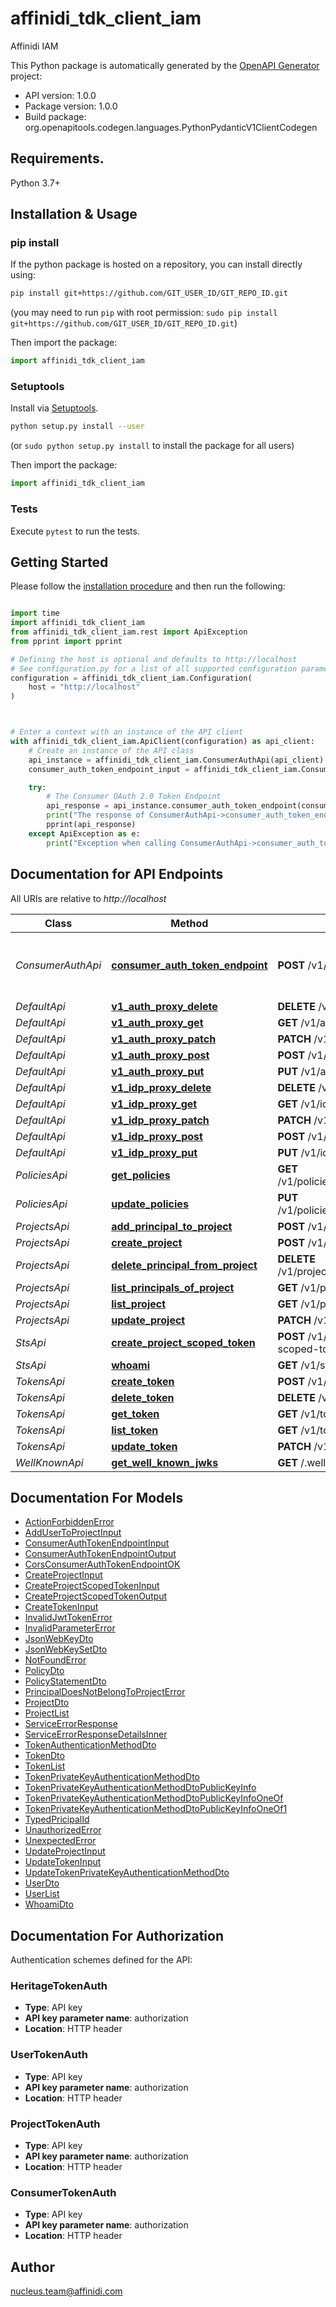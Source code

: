 # affinidi_tdk_client_iam

Affinidi IAM

This Python package is automatically generated by the [OpenAPI Generator](https://openapi-generator.tech) project:

- API version: 1.0.0
- Package version: 1.0.0
- Build package: org.openapitools.codegen.languages.PythonPydanticV1ClientCodegen

## Requirements.

Python 3.7+

## Installation & Usage

### pip install

If the python package is hosted on a repository, you can install directly using:

```sh
pip install git+https://github.com/GIT_USER_ID/GIT_REPO_ID.git
```

(you may need to run `pip` with root permission: `sudo pip install git+https://github.com/GIT_USER_ID/GIT_REPO_ID.git`)

Then import the package:

```python
import affinidi_tdk_client_iam
```

### Setuptools

Install via [Setuptools](http://pypi.python.org/pypi/setuptools).

```sh
python setup.py install --user
```

(or `sudo python setup.py install` to install the package for all users)

Then import the package:

```python
import affinidi_tdk_client_iam
```

### Tests

Execute `pytest` to run the tests.

## Getting Started

Please follow the [installation procedure](#installation--usage) and then run the following:

```python

import time
import affinidi_tdk_client_iam
from affinidi_tdk_client_iam.rest import ApiException
from pprint import pprint

# Defining the host is optional and defaults to http://localhost
# See configuration.py for a list of all supported configuration parameters.
configuration = affinidi_tdk_client_iam.Configuration(
    host = "http://localhost"
)



# Enter a context with an instance of the API client
with affinidi_tdk_client_iam.ApiClient(configuration) as api_client:
    # Create an instance of the API class
    api_instance = affinidi_tdk_client_iam.ConsumerAuthApi(api_client)
    consumer_auth_token_endpoint_input = affinidi_tdk_client_iam.ConsumerAuthTokenEndpointInput() # ConsumerAuthTokenEndpointInput | ConsumerAuthTokenEndpoint

    try:
        # The Consumer OAuth 2.0 Token Endpoint
        api_response = api_instance.consumer_auth_token_endpoint(consumer_auth_token_endpoint_input)
        print("The response of ConsumerAuthApi->consumer_auth_token_endpoint:\n")
        pprint(api_response)
    except ApiException as e:
        print("Exception when calling ConsumerAuthApi->consumer_auth_token_endpoint: %s\n" % e)

```

## Documentation for API Endpoints

All URIs are relative to _http://localhost_

| Class             | Method                                                                                   | HTTP request                                     | Description                           |
| ----------------- | ---------------------------------------------------------------------------------------- | ------------------------------------------------ | ------------------------------------- |
| _ConsumerAuthApi_ | [**consumer_auth_token_endpoint**](docs/ConsumerAuthApi.md#consumer_auth_token_endpoint) | **POST** /v1/consumer/oauth2/token               | The Consumer OAuth 2.0 Token Endpoint |
| _DefaultApi_      | [**v1_auth_proxy_delete**](docs/DefaultApi.md#v1_auth_proxy_delete)                      | **DELETE** /v1/auth/{proxy+}                     |
| _DefaultApi_      | [**v1_auth_proxy_get**](docs/DefaultApi.md#v1_auth_proxy_get)                            | **GET** /v1/auth/{proxy+}                        |
| _DefaultApi_      | [**v1_auth_proxy_patch**](docs/DefaultApi.md#v1_auth_proxy_patch)                        | **PATCH** /v1/auth/{proxy+}                      |
| _DefaultApi_      | [**v1_auth_proxy_post**](docs/DefaultApi.md#v1_auth_proxy_post)                          | **POST** /v1/auth/{proxy+}                       |
| _DefaultApi_      | [**v1_auth_proxy_put**](docs/DefaultApi.md#v1_auth_proxy_put)                            | **PUT** /v1/auth/{proxy+}                        |
| _DefaultApi_      | [**v1_idp_proxy_delete**](docs/DefaultApi.md#v1_idp_proxy_delete)                        | **DELETE** /v1/idp/{proxy+}                      |
| _DefaultApi_      | [**v1_idp_proxy_get**](docs/DefaultApi.md#v1_idp_proxy_get)                              | **GET** /v1/idp/{proxy+}                         |
| _DefaultApi_      | [**v1_idp_proxy_patch**](docs/DefaultApi.md#v1_idp_proxy_patch)                          | **PATCH** /v1/idp/{proxy+}                       |
| _DefaultApi_      | [**v1_idp_proxy_post**](docs/DefaultApi.md#v1_idp_proxy_post)                            | **POST** /v1/idp/{proxy+}                        |
| _DefaultApi_      | [**v1_idp_proxy_put**](docs/DefaultApi.md#v1_idp_proxy_put)                              | **PUT** /v1/idp/{proxy+}                         |
| _PoliciesApi_     | [**get_policies**](docs/PoliciesApi.md#get_policies)                                     | **GET** /v1/policies/principals/{principalId}    |
| _PoliciesApi_     | [**update_policies**](docs/PoliciesApi.md#update_policies)                               | **PUT** /v1/policies/principals/{principalId}    |
| _ProjectsApi_     | [**add_principal_to_project**](docs/ProjectsApi.md#add_principal_to_project)             | **POST** /v1/projects/principals                 |
| _ProjectsApi_     | [**create_project**](docs/ProjectsApi.md#create_project)                                 | **POST** /v1/projects                            |
| _ProjectsApi_     | [**delete_principal_from_project**](docs/ProjectsApi.md#delete_principal_from_project)   | **DELETE** /v1/projects/principals/{principalId} |
| _ProjectsApi_     | [**list_principals_of_project**](docs/ProjectsApi.md#list_principals_of_project)         | **GET** /v1/projects/principals                  |
| _ProjectsApi_     | [**list_project**](docs/ProjectsApi.md#list_project)                                     | **GET** /v1/projects                             |
| _ProjectsApi_     | [**update_project**](docs/ProjectsApi.md#update_project)                                 | **PATCH** /v1/projects/{projectId}               |
| _StsApi_          | [**create_project_scoped_token**](docs/StsApi.md#create_project_scoped_token)            | **POST** /v1/sts/create-project-scoped-token     |
| _StsApi_          | [**whoami**](docs/StsApi.md#whoami)                                                      | **GET** /v1/sts/whoami                           |
| _TokensApi_       | [**create_token**](docs/TokensApi.md#create_token)                                       | **POST** /v1/tokens                              |
| _TokensApi_       | [**delete_token**](docs/TokensApi.md#delete_token)                                       | **DELETE** /v1/tokens/{tokenId}                  |
| _TokensApi_       | [**get_token**](docs/TokensApi.md#get_token)                                             | **GET** /v1/tokens/{tokenId}                     |
| _TokensApi_       | [**list_token**](docs/TokensApi.md#list_token)                                           | **GET** /v1/tokens                               |
| _TokensApi_       | [**update_token**](docs/TokensApi.md#update_token)                                       | **PATCH** /v1/tokens/{tokenId}                   |
| _WellKnownApi_    | [**get_well_known_jwks**](docs/WellKnownApi.md#get_well_known_jwks)                      | **GET** /.well-known/jwks.json                   |

## Documentation For Models

- [ActionForbiddenError](docs/ActionForbiddenError.md)
- [AddUserToProjectInput](docs/AddUserToProjectInput.md)
- [ConsumerAuthTokenEndpointInput](docs/ConsumerAuthTokenEndpointInput.md)
- [ConsumerAuthTokenEndpointOutput](docs/ConsumerAuthTokenEndpointOutput.md)
- [CorsConsumerAuthTokenEndpointOK](docs/CorsConsumerAuthTokenEndpointOK.md)
- [CreateProjectInput](docs/CreateProjectInput.md)
- [CreateProjectScopedTokenInput](docs/CreateProjectScopedTokenInput.md)
- [CreateProjectScopedTokenOutput](docs/CreateProjectScopedTokenOutput.md)
- [CreateTokenInput](docs/CreateTokenInput.md)
- [InvalidJwtTokenError](docs/InvalidJwtTokenError.md)
- [InvalidParameterError](docs/InvalidParameterError.md)
- [JsonWebKeyDto](docs/JsonWebKeyDto.md)
- [JsonWebKeySetDto](docs/JsonWebKeySetDto.md)
- [NotFoundError](docs/NotFoundError.md)
- [PolicyDto](docs/PolicyDto.md)
- [PolicyStatementDto](docs/PolicyStatementDto.md)
- [PrincipalDoesNotBelongToProjectError](docs/PrincipalDoesNotBelongToProjectError.md)
- [ProjectDto](docs/ProjectDto.md)
- [ProjectList](docs/ProjectList.md)
- [ServiceErrorResponse](docs/ServiceErrorResponse.md)
- [ServiceErrorResponseDetailsInner](docs/ServiceErrorResponseDetailsInner.md)
- [TokenAuthenticationMethodDto](docs/TokenAuthenticationMethodDto.md)
- [TokenDto](docs/TokenDto.md)
- [TokenList](docs/TokenList.md)
- [TokenPrivateKeyAuthenticationMethodDto](docs/TokenPrivateKeyAuthenticationMethodDto.md)
- [TokenPrivateKeyAuthenticationMethodDtoPublicKeyInfo](docs/TokenPrivateKeyAuthenticationMethodDtoPublicKeyInfo.md)
- [TokenPrivateKeyAuthenticationMethodDtoPublicKeyInfoOneOf](docs/TokenPrivateKeyAuthenticationMethodDtoPublicKeyInfoOneOf.md)
- [TokenPrivateKeyAuthenticationMethodDtoPublicKeyInfoOneOf1](docs/TokenPrivateKeyAuthenticationMethodDtoPublicKeyInfoOneOf1.md)
- [TypedPricipalId](docs/TypedPricipalId.md)
- [UnauthorizedError](docs/UnauthorizedError.md)
- [UnexpectedError](docs/UnexpectedError.md)
- [UpdateProjectInput](docs/UpdateProjectInput.md)
- [UpdateTokenInput](docs/UpdateTokenInput.md)
- [UpdateTokenPrivateKeyAuthenticationMethodDto](docs/UpdateTokenPrivateKeyAuthenticationMethodDto.md)
- [UserDto](docs/UserDto.md)
- [UserList](docs/UserList.md)
- [WhoamiDto](docs/WhoamiDto.md)

<a id="documentation-for-authorization"></a>

## Documentation For Authorization

Authentication schemes defined for the API:
<a id="HeritageTokenAuth"></a>

### HeritageTokenAuth

- **Type**: API key
- **API key parameter name**: authorization
- **Location**: HTTP header

<a id="UserTokenAuth"></a>

### UserTokenAuth

- **Type**: API key
- **API key parameter name**: authorization
- **Location**: HTTP header

<a id="ProjectTokenAuth"></a>

### ProjectTokenAuth

- **Type**: API key
- **API key parameter name**: authorization
- **Location**: HTTP header

<a id="ConsumerTokenAuth"></a>

### ConsumerTokenAuth

- **Type**: API key
- **API key parameter name**: authorization
- **Location**: HTTP header

## Author

nucleus.team@affinidi.com
